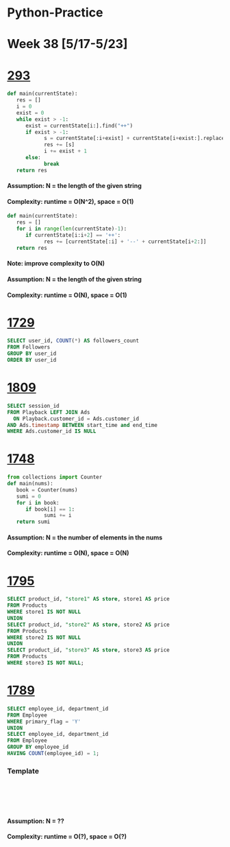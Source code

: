 # Python-Practice

# Week 38 [5/17-5/23]

# [293](https://leetcode.com/problems/flip-game/)
```python
def main(currentState):
   res = []
   i = 0
   exist = 0
   while exist > -1:
      exist = currentState[i:].find("++")
      if exist > -1:
            s = currentState[:i+exist] + currentState[i+exist:].replace("++", "--", 1)
            res += [s]
            i += exist + 1
      else:
            break
   return res
```
#### Assumption: N = the length of the given string
#### Complexity: runtime = O(N^2), space = O(1)

```python
def main(currentState):
   res = []
   for i in range(len(currentState)-1):
      if currentState[i:i+2] == '++':
            res += [currentState[:i] + '--' + currentState[i+2:]]
   return res
```
#### Note: improve complexity to O(N)
#### Assumption: N = the length of the given string
#### Complexity: runtime = O(N), space = O(1)

# [1729](https://leetcode.com/problems/find-followers-count/)
```sql
SELECT user_id, COUNT(*) AS followers_count
FROM Followers
GROUP BY user_id
ORDER BY user_id
```

# [1809](https://leetcode.com/problems/ad-free-sessions/)
```sql
SELECT session_id
FROM Playback LEFT JOIN Ads
  ON Playback.customer_id = Ads.customer_id
AND Ads.timestamp BETWEEN start_time and end_time
WHERE Ads.customer_id IS NULL
```

# [1748](https://leetcode.com/problems/sum-of-unique-elements/)
```python
from collections import Counter
def main(nums):
   book = Counter(nums)
   sumi = 0
   for i in book:
      if book[i] == 1:
            sumi += i
   return sumi
```
#### Assumption: N = the number of elements in the nums
#### Complexity: runtime = O(N), space = O(N)

# [1795](https://leetcode.com/problems/rearrange-products-table/)
```sql
SELECT product_id, "store1" AS store, store1 AS price
FROM Products
WHERE store1 IS NOT NULL
UNION
SELECT product_id, "store2" AS store, store2 AS price
FROM Products
WHERE store2 IS NOT NULL
UNION
SELECT product_id, "store3" AS store, store3 AS price
FROM Products
WHERE store3 IS NOT NULL;
```

# [1789](https://leetcode.com/problems/primary-department-for-each-employee/)
```sql
SELECT employee_id, department_id
FROM Employee
WHERE primary_flag = 'Y'
UNION
SELECT employee_id, department_id
FROM Employee
GROUP BY employee_id
HAVING COUNT(employee_id) = 1;
```

### Template
# []()
```sql
```

# []()
```python
```
#### Assumption: N = ??
#### Complexity: runtime = O(?), space = O(?)